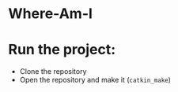 # Where-Am-I

# Run the project: 
* Clone the repository
* Open the repository and make it (`catkin_make`)
